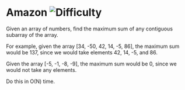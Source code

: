 # Amazon ![Difficulty](https://img.shields.io/badge/-MEDIUM-yellow)
	
Given an array of numbers, find the maximum sum of any contiguous subarray of the array.
	
For example, given the array [34, -50, 42, 14, -5, 86], the maximum sum would be 137, since we
would take elements 42, 14, -5, and 86.
	
Given the array [-5, -1, -8, -9], the maximum sum would be 0, since we would not take any elements.
	
Do this in O(N) time.
	
